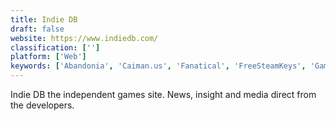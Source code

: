 ```yaml
---
title: Indie DB
draft: false 
website: https://www.indiedb.com/
classification: ['']
platform: ['Web']
keywords: ['Abandonia', 'Caiman.us', 'Fanatical', 'FreeSteamKeys', 'Game Jolt', 'Home of the Underdogs', 'Indie Royale', 'Indiexpo', 'Kickstarter', 'Mod DB', 'Old-Games', 'RPGMaker.net', 'Reloaded.org', 'Retrospec', 'Steam', 'Steam Greenlight', 'The Indie Gala', 'itch.io']
---
```

Indie DB the independent games site. News, insight and media direct from the developers.